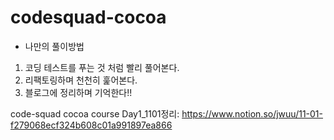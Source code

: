 # codesquad-cocoa

- 나만의 풀이방법
1. 코딩 테스트를 푸는 것 처럼 빨리 풀어본다.
2. 리팩토링하며 천천히 훑어본다.
3. 블로그에 정리하며 기억한다!!

code-squad cocoa course
Day1_1101정리: https://www.notion.so/jwuu/11-01-f279068ecf324b608c01a991897ea866
